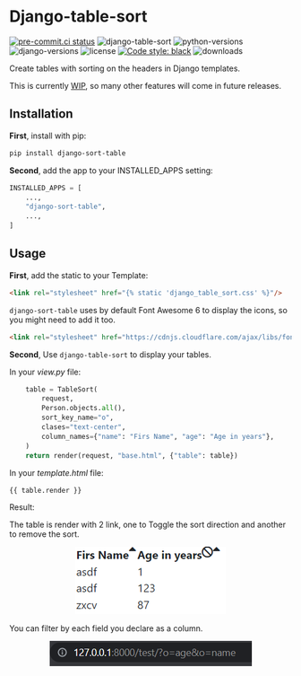 # Django-table-sort

[![pre-commit.ci status](https://results.pre-commit.ci/badge/github/TheRealVizard/django-table-sort/main.svg)](https://results.pre-commit.ci/latest/github/TheRealVizard/django-table-sort/main) ![django-table-sort](https://img.shields.io/pypi/v/django-table-sort?color=blue) ![python-versions](https://img.shields.io/pypi/pyversions/django-table-sort) ![django-versions](https://img.shields.io/pypi/frameworkversions/django/django-table-sort?label=django) ![license](https://img.shields.io/pypi/l/django-table-sort?color=blue) [![Code style: black](https://img.shields.io/badge/code%20style-black-000000.svg)](https://github.com/psf/black) ![downloads](https://img.shields.io/pypi/dm/django-table-sort)

Create tables with sorting on the headers in Django templates.

This is currently [WIP](https://en.wikipedia.org/wiki/Work_in_process), so many other features will come in future releases.
## Installation

**First**, install with pip:

```bash
pip install django-sort-table
```

**Second**, add the app to your INSTALLED_APPS setting:

```python
INSTALLED_APPS = [
    ...,
    "django-sort-table",
    ...,
]
```

## Usage
**First**, add the static to your Template:

```html
<link rel="stylesheet" href="{% static 'django_table_sort.css' %}"/>
```

`django-sort-table` uses by default Font Awesome 6 to display the icons, so you might need to add it too.

```html
<link rel="stylesheet" href="https://cdnjs.cloudflare.com/ajax/libs/font-awesome/6.1.2/css/all.min.css" integrity="sha512-1sCRPdkRXhBV2PBLUdRb4tMg1w2YPf37qatUFeS7zlBy7jJI8Lf4VHwWfZZfpXtYSLy85pkm9GaYVYMfw5BC1A==" crossorigin="anonymous" referrerpolicy="no-referrer" />
```

**Second**, Use `django-table-sort` to display your tables.

In your _view.py_ file:

```python
    table = TableSort(
        request,
        Person.objects.all(),
        sort_key_name="o",
        clases="text-center",
        column_names={"name": "Firs Name", "age": "Age in years"},
    )
    return render(request, "base.html", {"table": table})
```

In your _template.html_ file:

```html
{{ table.render }}
```

Result:

The table is render with 2 link, one to Toggle the sort direction and another to remove the sort.

<p align="center">
    <img width="268" height="120" src=".\result.png">
</p>

You can filter by each field you declare as a column.
<p align="center">
    <img width="361" height="45" src=".\url_result.png">
</p>

